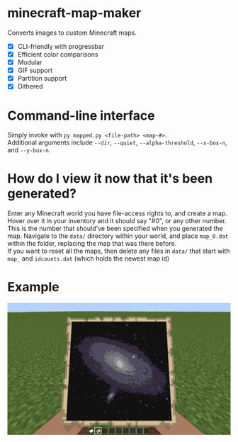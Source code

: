 # minecraft-map-maker
Converts images to custom Minecraft maps.

- [x] CLI-friendly with progressbar
- [x] Efficient color comparisons
- [x] Modular
- [x] GIF support
- [x] Partition support
- [x] Dithered

# Command-line interface
Simply invoke with `py mapped.py <file-path> <map-#>`.
<br>
Additional arguments include `--dir`, `--quiet`, `--alpha-threshold`, `--x-box-n`, and `--y-box-n`.

# How do I view it now that it's been generated?
Enter any Minecraft world you have file-access rights to, and create a map.
Hover over it in your inventory and it should say "#0", or any other number. This is the number that should've been specified when you generated the map. Navigate to the `data/` directory within your world, and place `map_0.dat` within the folder, replacing the map that was there before.
<br>
If you want to reset all the maps, then delete any files in `data/` that start with `map_` and `idcounts.dat` (which holds the newest map id)

# Example
![Andromeda viewed in a map](https://github.com/bneils/minecraft-map-maker/blob/master/andromeda_example.png)
